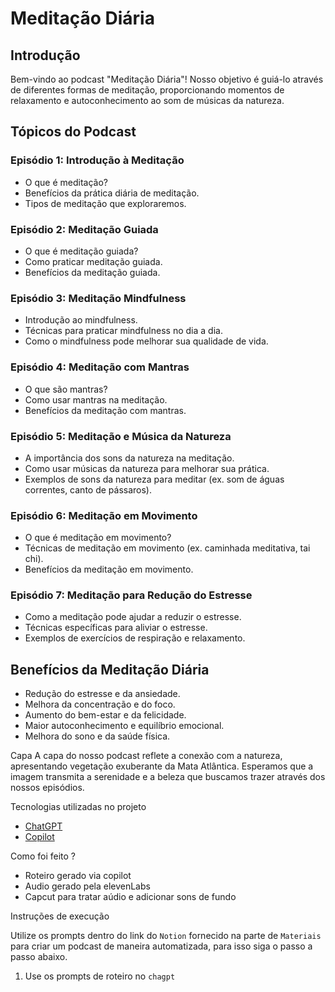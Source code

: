 # Meditação Diária

## Introdução
Bem-vindo ao podcast "Meditação Diária"! Nosso objetivo é guiá-lo através de diferentes formas de meditação, proporcionando momentos de relaxamento e autoconhecimento ao som de músicas da natureza.

## Tópicos do Podcast
### Episódio 1: Introdução à Meditação
- O que é meditação?
- Benefícios da prática diária de meditação.
- Tipos de meditação que exploraremos.

### Episódio 2: Meditação Guiada
- O que é meditação guiada?
- Como praticar meditação guiada.
- Benefícios da meditação guiada.

### Episódio 3: Meditação Mindfulness
- Introdução ao mindfulness.
- Técnicas para praticar mindfulness no dia a dia.
- Como o mindfulness pode melhorar sua qualidade de vida.

### Episódio 4: Meditação com Mantras
- O que são mantras?
- Como usar mantras na meditação.
- Benefícios da meditação com mantras.

### Episódio 5: Meditação e Música da Natureza
- A importância dos sons da natureza na meditação.
- Como usar músicas da natureza para melhorar sua prática.
- Exemplos de sons da natureza para meditar (ex. som de águas correntes, canto de pássaros).

### Episódio 6: Meditação em Movimento
- O que é meditação em movimento?
- Técnicas de meditação em movimento (ex. caminhada meditativa, tai chi).
- Benefícios da meditação em movimento.

### Episódio 7: Meditação para Redução do Estresse
- Como a meditação pode ajudar a reduzir o estresse.
- Técnicas específicas para aliviar o estresse.
- Exemplos de exercícios de respiração e relaxamento.

## Benefícios da Meditação Diária
- Redução do estresse e da ansiedade.
- Melhora da concentração e do foco.
- Aumento do bem-estar e da felicidade.
- Maior autoconhecimento e equilíbrio emocional.
- Melhora do sono e da saúde física.

Capa
A capa do nosso podcast reflete a conexão com a natureza, apresentando vegetação exuberante da Mata Atlântica. Esperamos que a imagem transmita a serenidade e a beleza que buscamos trazer através dos nossos episódios.

Tecnologias utilizadas no projeto

- [ChatGPT](https://chat.openai.com/) 
- [Copilot](https://www.copilot.com/)

Como foi feito ?

- Roteiro gerado via copilot
- Audio gerado pela elevenLabs
- Capcut para tratar aúdio e adicionar sons de fundo


Instruções de execução

Utilize os prompts dentro do link do `Notion` fornecido na parte de `Materiais` para criar um podcast de maneira automatizada, para isso siga o passo a passo abaixo.

1. Use os prompts de roteiro no `chagpt`
